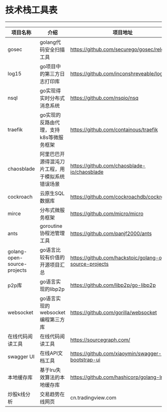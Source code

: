 # 技术栈工具表

***

项目名称|介绍|项目地址
--------|---|--------
gosec|golang代码安全扫描工具| https://github.com/securego/gosec/releases
log15|go项目中的第三方日志打印库| https://github.com/inconshreveable/log15
nsql|go实现得实时分布式消息系统| https://github.com/nsqio/nsq
traefik|go实现的反路由代理，支持k8s等微服务框架 | https://github.com/containous/traefik
chaosblade|阿里巴巴开源得混沌刀片工程，用于模拟系统错误场景|https://github.com/chaosblade-io/chaosblade
cockroach |云原生SQL数据库|https://github.com/cockroachdb/cockroach
mirce|分布式微服务框架|https://github.com/micro/micro
ants|goroutine协程池管理工具|https://github.com/panjf2000/ants
golang-open-source-projects|go语言比较有价值的开源项目汇总|https://github.com/hackstoic/golang-open-source-projects
p2p库|go语言实现的libp2p|https://github.com/libp2p/go-libp2p
websocket|go语言实现的websocket编程第三方库|https://github.com/gorilla/websocket
在线代码阅读工具|在线代码阅读工具|https://sourcegraph.com/
swagger UI |在线API文档工具|https://github.com/xiaoymin/swagger-bootstrap-ui
本地缓存库|基于lru失效算法的本地缓存库|https://github.com/hashicorp/golang-lru
炒股k线分析|交易趋势在线网页|cn.tradingview.com
